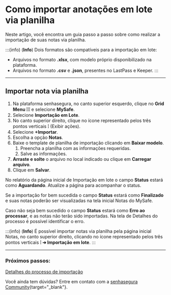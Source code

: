 # Como importar anotações em lote via planilha

Neste artigo, você encontra um guia passo a passo sobre como realizar a importação de suas notas via planilha.

:::(info) (**Info**)
Dois formatos são compatíveis para a importação em lote:
* Arquivos no formato **.xlsx**, com modelo próprio disponibilizado na plataforma.
* Arquivos no formato **.csv** e **.json**, presentes no LastPass e Keeper.
:::
***
## Importar nota via planilha

1. Na plataforma senhasegura, no canto superior esquerdo, clique no **Grid Menu ⁝⁝⁝** e selecione **MySafe**.
2. Selecione **Importação em Lote**.
3. No canto superior direito, clique no ícone representado pelos três pontos verticais **⁝** (Exibir ações).
4. Selecione **+Importar**.
5. Escolha a opção **Notas**.
6. Baixe o template de planilha de importação clicando em **Baixar modelo**.
    1. Preencha a planilha com as informações requeridas.
    2. Salve as informações.
7. **Arraste e solte** o arquivo no local indicado ou clique em **Carregar arquivo**.
8. Clique em **Salvar**.

No relatório da página inicial de Importação em lote o campo **Status** estará como **Aguardando**. Atualize a página para acompanhar o status.

Se a importação for bem sucedida o campo **Status** estará como **Finalizado** e suas notas poderão ser visualizadas na tela inicial Notas do MySafe.

Caso não seja bem sucedido o campo **Status** estará como **Erro ao processar**, e as notas não terão sido importadas. Na tela de Detalhes do processo é possível identificar o erro.

:::(info) (**Info**)
É possível importar notas via planilha pela página inicial Notas,  no canto superior direito, clicando no ícone representado pelos três pontos verticais **⁝ ➔ Importação em lote**. 
:::
***
### Próximos passos:
[Detalhes do processo de importação](/v3-32/docs/pt/mysafe-import-process-details)

Você ainda tem dúvidas? Entre em contato com a  [senhasegura Community](https://community.senhasegura.io/){target="_blank"}.